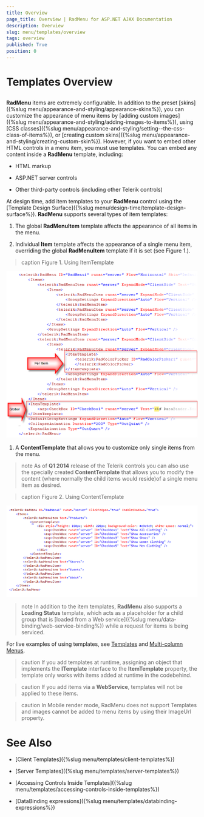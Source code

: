 ```yaml
---
title: Overview
page_title: Overview | RadMenu for ASP.NET AJAX Documentation
description: Overview
slug: menu/templates/overview
tags: overview
published: True
position: 0
---
```


# Templates Overview

## 

**RadMenu** items are extremely configurable. In addition to the preset [skins]({%slug menu/appearance-and-styling/appearance-skins%}), you can customize the appearance of menu items by [adding custom images]({%slug menu/appearance-and-styling/adding-images-to-items%}), using [CSS classes]({%slug menu/appearance-and-styling/setting--the-css-class-of-items%}), or [creating custom skins]({%slug menu/appearance-and-styling/creating-custom-skin%}). However, if you want to embed other HTML controls in a menu item, you must use templates. You can embed any content inside a **RadMenu** template, including:

* HTML markup

* ASP.NET server controls

* Other third-party controls (including other Telerik controls)

At design time, add item templates to your **RadMenu** control using the [Template Design Surface]({%slug menu/design-time/template-design-surface%}). **RadMenu** supports several types of item templates:

1. The global **RadMenuItem** template affects the appearance of all items in the menu.

1. Individual **Item** template affects the appearance of a single menu item, overriding the global **RadMenuItem** template if it is set (see Figure 1.).
>caption Figure 1. Using ItemTemplate

![RadMenu templates](images/menu_templates.png)

1. A **ContentTemplate** that allows you to customize only single items from the menu.

>note As of **Q1 2014** release of the Telerik controls you can also use the specially created **ContentTemplate** that allows you to modify the content (where normally the child items would reside)of a single menu item as desired.
>

>caption Figure 2. Using ContentTemplate

![content Template](images/contentTemplate.png)

>note In addition to the item templates, **RadMenu** also supports a **Loading Status** template, which acts as a placeholder for a child group that is [loaded from a Web service]({%slug menu/data-binding/web-service-binding%}) while a request for items is being serviced.
>




For live examples of using templates, see [Templates](http://demos.telerik.com/aspnet-ajax/Menu/Examples/Functionality/Templates/DefaultCS.aspx) and [Multi-column Menus](http://demos.telerik.com/aspnet-ajax/Menu/Examples/MultiColumnMenu/DefaultCS.aspx).

>caution If you add templates at runtime, assigning an object that implements the **ITemplate** interface to the **ItemTemplate** property, the template only works with items added at runtime in the codebehind.
>


>caution If you add items via a **WebService**, templates will not be applied to these items.
>

>caution In Mobile render mode, RadMenu does not support Templates and images cannot be added to menu items by using their ImageUrl property.
>

# See Also

 * [Client Templates]({%slug menu/templates/client-templates%})

 * [Server Templates]({%slug menu/templates/server-templates%})

 * [Accessing Controls Inside Templates]({%slug menu/templates/accessing-controls-inside-templates%})

 * [DataBinding expressions]({%slug menu/templates/databinding-expressions%})
